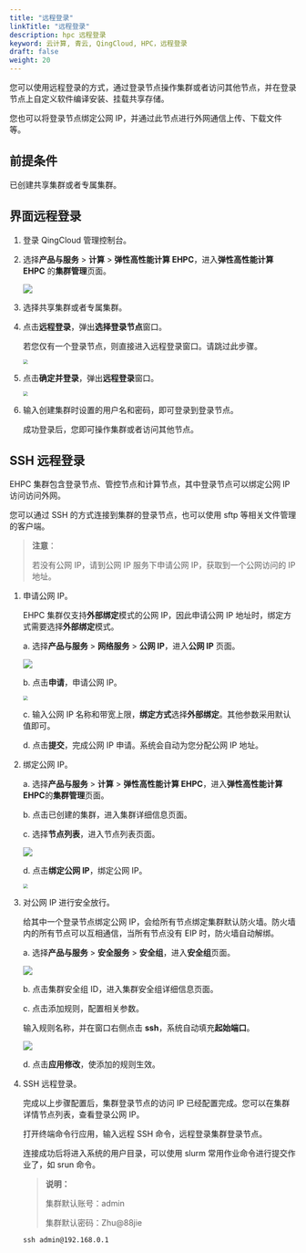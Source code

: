 ```yaml
---
title: "远程登录"
linkTitle: "远程登录"
description: hpc 远程登录
keyword: 云计算, 青云, QingCloud, HPC，远程登录
draft: false
weight: 20
---
```


您可以使用远程登录的方式，通过登录节点操作集群或者访问其他节点，并在登录节点上自定义软件编译安装、挂载共享存储。

您也可以将登录节点绑定公网 IP，并通过此节点进行外网通信上传、下载文件等。

## 前提条件

已创建共享集群或者专属集群。

## 界面远程登录

1. 登录 QingCloud 管理控制台。

2. 选择**产品与服务** > **计算** > **弹性高性能计算 EHPC**，进入**弹性高性能计算 EHPC** 的**集群管理**页面。

   ![](../../../_images/qs_hpc_list.png)

3. 选择共享集群或者专属集群。

4. 点击**远程登录**，弹出**选择登录节点**窗口。

   若您仅有一个登录节点，则直接进入远程登录窗口。请跳过此步骤。

   <img src="../../../_images/um_cluster_remote_login.png" style="zoom:50%;" />

5. 点击**确定并登录**，弹出**远程登录**窗口。

   <img src="../../../_images/um_cluster_remote_win.png" style="zoom:50%;" />

6. 输入创建集群时设置的用户名和密码，即可登录到登录节点。

   成功登录后，您即可操作集群或者访问其他节点。

## SSH 远程登录

EHPC 集群包含登录节点、管控节点和计算节点，其中登录节点可以绑定公网 IP 访问访问外网。

您可以通过 SSH 的方式连接到集群的登录节点，也可以使用 sftp 等相关文件管理的客户端。

> **注意**：
>
> 若没有公网 IP，请到公网 IP 服务下申请公网 IP，获取到一个公网访问的 IP 地址。

1. 申请公网 IP。

   EHPC 集群仅支持**外部绑定**模式的公网 IP，因此申请公网 IP 地址时，绑定方式需要选择**外部绑定**模式。

   a. 选择**产品与服务** > **网络服务** > **公网 IP**，进入**公网 IP** 页面。

   ![](../../../_images/um_cluster_pub_ip.png)

   b. 点击**申请**，申请公网 IP。

   <img src="../../../_images/um_cluster_pub_ip_win.png" style="zoom:50%;" />

   c. 输入公网 IP 名称和带宽上限，**绑定方式**选择**外部绑定**。其他参数采用默认值即可。

   d. 点击**提交**，完成公网 IP 申请。系统会自动为您分配公网 IP 地址。

2. 绑定公网 IP。

   a. 选择**产品与服务** > **计算** > **弹性高性能计算 EHPC**，进入**弹性高性能计算 EHPC**的**集群管理**页面。

   b. 点击已创建的集群，进入集群详细信息页面。

   c. 选择**节点列表**，进入节点列表页面。

   ![](../../../_images/um_cluster_bind_ip.png)

   d. 点击**绑定公网 IP**，绑定公网 IP。

   <img src="../../../_images/um_cluster_bind_ip_win.png" style="zoom:50%;" />

3. 对公网 IP 进行安全放行。

   给其中一个登录节点绑定公网 IP，会给所有节点绑定集群默认防火墙。防火墙内的所有节点可以互相通信，当所有节点没有 EIP 时，防火墙自动解绑。

   a. 选择**产品与服务** > **安全服务** > **安全组**，进入**安全组**页面。

   ![](../../../_images/um_cluster_security.png)

   b. 点击集群安全组 ID，进入集群安全组详细信息页面。

   c. 点击添加规则，配置相关参数。

   输入规则名称，并在窗口右侧点击 **ssh**，系统自动填充**起始端口**。

   ![](../../../_images/um_cluster_security_rule.png)

   d. 点击**应用修改**，使添加的规则生效。

4. SSH 远程登录。

   完成以上步骤配置后，集群登录节点的访问 IP 已经配置完成。您可以在集群详情节点列表，查看登录公网 IP。

   打开终端命令行应用，输入远程 SSH 命令，远程登录集群登录节点。

   连接成功后将进入系统的用户目录，可以使用 slurm 常用作业命令进行提交作业了，如 srun 命令。

   > **说明：**
   >
   > 集群默认账号：admin
   >
   > 集群默认密码：Zhu@88jie

   ```
   ssh admin@192.168.0.1
   ```






